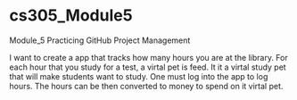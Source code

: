 # cs305_Module5
Module_5 Practicing GitHub Project Management 

I want to create a app that tracks how many hours you are at the library. For each hour that you study for a test, a virtal pet is feed. It it a virtal study pet that will make students want to study. One must log into the app to log hours. The hours can be then converted to money to spend on it virtal pet.
